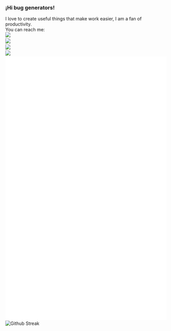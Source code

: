 ### ¡Hi bug generators!
I love to create useful things that make work easier, I am a fan of productivity.  
You can reach me:    
[![](https://img.shields.io/badge/LinkedIn-0077B5?style=for-the-badge&logo=linkedin&logoColor=white)](https://www.linkedin.com/in/david-villalobos-b099721bb/)  
[![](https://img.shields.io/badge/Gmail-D14836?style=for-the-badge&logo=gmail&logoColor=white)](mailto:villalobosgonzalezluisdavid@gmail.com)  
![](https://github-profile-trophy.vercel.app/?username=DavidVillalobos&theme=nord&column=4&margin-w=15&margin-h=10)
<br/>
[![](https://www.codewars.com/users/DavidVillalobos/badges/large)](https://www.codewars.com/users/DavidVillalobos)
<br/>
![Personal Metrics](https://github.com/DavidVillalobos/DavidVillalobos/blob/master/github-metrics.svg)  
![Github Streak](https://github-readme-streak-stats.herokuapp.com/?user=DavidVillalobos&theme=radical&background=202124)  
